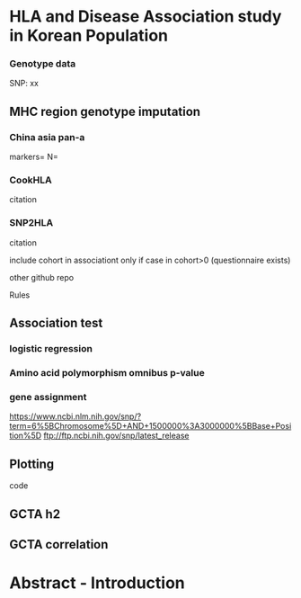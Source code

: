 # HLA and Disease Association study in Korean Population



### Genotype data
SNP: xx

## MHC region genotype imputation
### China asia pan-a
markers=
N=
### CookHLA
citation
### SNP2HLA
citation

include cohort in associationt only if case in cohort>0 (questionnaire exists)


other github repo

Rules


## Association test

### logistic regression

### Amino acid polymorphism omnibus p-value
### gene assignment
https://www.ncbi.nlm.nih.gov/snp/?term=6%5BChromosome%5D+AND+1500000%3A3000000%5BBase+Position%5D
ftp://ftp.ncbi.nih.gov/snp/latest_release

## Plotting
code


## GCTA h2

## GCTA correlation
# Abstract - Introduction


